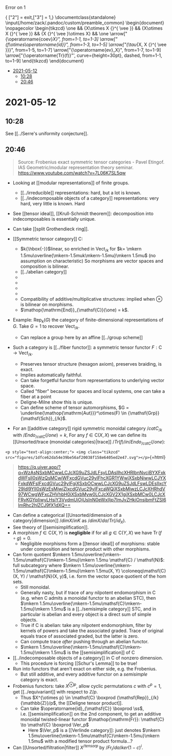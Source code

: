 Error on 1

{ ["2"] = exit,["3"] = 1,} 
\documentclass{standalone}
\input{/home/zack/.pandoc/custom/preamble_common}
\begin{document}
\nopagecolor
\begin{tikzcd}
    \one && {X\otimes X {}^{ \vee }} && {X\otimes X {}^{ \vee }} && {X {}^{ \vee }\otimes X} && \one
    \arrow["{\operatorname{coev}_X}", from=1-1, to=1-3]
    \arrow["{f\otimes\operatorname{id}}", from=1-3, to=1-5]
    \arrow["{\tau_{X, X {}^{ \vee }}}", from=1-5, to=1-7]
    \arrow["{\operatorname{ev}_X}", from=1-7, to=1-9]
    \arrow["{\operatorname{Tr}(f)}"', curve={height=30pt}, dashed, from=1-1, to=1-9]
\end{tikzcd}
\end{document}
-   [2021-05-12](#section)
    -   [10:28](#section-1)
    -   [20:46](#section-2)














2021-05-12
==========

10:28
-----

See \[\[../Serre's uniformity conjecture\]\].

20:46
-----

> Source: Frobenius exact symmetric tensor categories - Pavel Etingof. IAS Geometric/modular representation theory seminar. <https://www.youtube.com/watch?v=7L06K7SL5qw>

-   Looking at \[\[modular representations\]\] of finite groups.

    -   \[\[../irreducible\]\] representations: hard, but a lot is known.
    -   \[\[../indecomposable objects of a category\]\] representations: very hard, very little is known. Hard

-   See \[\[tensor ideal\]\], \[\[Krull-Schmidt theorem\]\]: decomposition into indecomposables is essentially unique.

-   Can take \[\[split Grothendieck ring\]\].

-   \[\[Symmetric tensor category\]\] $\mathsf{C}$:

    -   $k{\hbox{-}}$linear, so enriched in ${ \mathsf{Vect} }_{/k}$ for $k= \mkern 1.5mu\overline{\mkern-1.5muk\mkern-1.5mu}\mkern 1.5mu$ (no assumption on characteristic) So morphisms are vector spaces and composition is bilinear.
    -   \[\[../abelian category\]\]
    -   
    -   
    -   
    -   
    -   Compatibility of additive/multiplicative structures: implied when $\otimes$ is bilinear on morphisms.
    -   $\mathop{\mathrm{End}}_{\mathsf{C}}(\one) = k$.

-   Example: ${\mathsf{Rep}}_k(G)$ the category of finite-dimensional representations of $G$. Take $G=1$ to recover ${ \mathsf{Vect} }_{/k}$.

    -   Can replace a group here by an affine \[\[../group scheme\]\]

-   Such a category is \[\[../fiber functor\]\]: a symmetric tensor functor $F: \mathsf{C} \to { \mathsf{Vect} }_{/k}$.

    -   Preserves tensor structure (hexagon axiom), preserves braiding, is exact.
    -   Implies automatically faithful.
    -   Can take forgetful functor from representations to underlying vector space.
    -   Called "fiber" because for spaces and local systems, one can take a fiber at a point
    -   Deligne-Milne show this is unique.
    -   Can define scheme of tensor automorphisms, $G = \underline{\mathop{\mathrm{Aut}}}^\otimes(F) \in {\mathsf{Grp}}{\mathsf{Sch}}_{/k}$.

-   For an \[\[additive category\]\] rigid symmetric monoidal category $/cat{C}_{/k}$ with $/Endo_{/cat C}(/one) = k$, For any $f\in \mathsf{C}(X, X)$ we can define its \[\[Unsorted/trace (monoidal categories)\|trace\]\] $/Tr(f) /in /Endo_{/cat{C}}(/one)$:

`<p style="text-align:center;"> <img class="tikzcd" src="figures/1dfce62da54e39be56af20038f158e6405ed2e47.svg"></p>`{=html}

> <https://q.uiver.app/?q=WzAsNSxbMCwwLCJcXG9uZSJdLFsyLDAsIlhcXHRlbnNvciBYXFxkdWFsIl0sWzQsMCwiWFxcdGVuc29yIFhcXGR1YWwiXSxbNiwwLCJYXFxkdWFsIFxcdGVuc29yIFgiXSxbOCwwLCJcXG9uZSJdLFswLDEsIlxcY29ldl9YIl0sWzEsMiwiZlxcdGVuc29yIFxcaWQiXSxbMiwzLCJcXHRhdV97WCwgWFxcZHVhbH0iXSxbMyw0LCJcXGV2X1giXSxbMCw0LCJcXFRyKGYpIiwyLHsiY3VydmUiOjUsInN0eWxlIjp7ImJvZHkiOnsibmFtZSI6ImRhc2hlZCJ9fX1dXQ==>

-   Can define a categorical \[\[Unsorted/dimension of a category\|dimension\]\] $/dim X /in K$ as $/dim X/da /Tr(/id_X)$.
-   See theory of \[\[semisimplification\]\].
-   A morphism $f\in \mathsf{C}(X, Y)$ is **negligible** if for all $g\in \mathsf{C}(Y, X)$ we have $\operatorname{Tr}(f\circ g) = 0$.
    -   Negligible morphisms form a \[\[tensor ideal\]\] of morphisms: stable under composition and tensor product with other morphisms.
-   Can form quotient $\mkern 1.5mu\overline{\mkern-1.5mu\mathsf{C}\mkern-1.5mu}\mkern 1.5mu \mathsf{C} / \mathsf{N}$: full subcategory where $\mkern 1.5mu\overline{\mkern-1.5mu\mathsf{C}\mkern-1.5mu}\mkern 1.5mu(X, Y) \coloneqq\mathsf{C}(X, Y) / \mathsf{N}(X, y)$, i.e. form the vector space quotient of the hom sets.
    -   Still monoidal.
    -   Generally nasty, but if trace of any nilpotent endomorphism in $\mathsf{C}$ (e.g. when $\mathsf{C}$ admits a monoidal functor to an abelian STC), then $\mkern 1.5mu\overline{\mkern-1.5mu\mathsf{C}\mkern-1.5mu}\mkern 1.5mu$ is a \[\[../semisimple category\]\] STC, and in particular is abelian and every object is a direct sum of simple objects.
    -   True if $\mathsf{C}$ is abelian: take any nilpotent endomorphism, filter by kernels of powers and take the associated graded. Trace of original equals trace of associated graded, but the latter is zero.
    -   Can compute trace *after* pushing through an abelian functor.
    -   $\mkern 1.5mu\overline{\mkern-1.5mu\mathsf{C}\mkern-1.5mu}\mkern 1.5mu$ is the \[\[semisimplification\]\] of $\mathsf{C}$
-   \[\[../indecomposable objects of a category\]\] in $\mathsf{C}$ of nonzero dimension.
    -   This procedure is forcing \[\[Schur's Lemma\]\] to be true!
-   Run into functors that aren't exact on either side, e.g. the Frobenius.
    -   But still additive, and every additive functor on a *semisimple* category is exact.
-   Frobenius functors: take $X^{\otimes p}$, allow cyclic permutations $c$ with $c^p = 1$, get \[\[../equivariant\]\] with respect to ${\mathbb{Z}}/p$.
    -   Thus $X^{\otimes p} \in \mathsf{C} \boxprod {\mathsf{Rep}}_{/k} {\mathbb{Z}}/p$, the \[\[Deligne tensor product\]\].
    -   Can take $\operatorname{id}_{\mathsf{C}} \boxprod \ss$, i.e. \[\[semisimplification\]\] on the 2nd component, to get an additive monoidal twisted-linear functor $\mathop{\mathrm{Fr}}: \mathsf{C} \to \mathsf{C} \boxprod \Ver_p$
        -   Here $\Ver_p$ is a \[\[Verlinde category\]\]: just denotes $\mkern 1.5mu\overline{\mkern-1.5mu\mathsf{C}\mkern-1.5mu}\mkern 1.5mu$ with a modified tensor product formula...?
-   Can \[\[Unsorted/filtration\|filter\]\] $X^{/tensor p}$ by $/Fr_i /da /ker (1-c)^i$.
